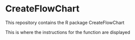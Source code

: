 # CreateFlowChart
This repository contains the R package CreateFlowChart

This is where the instructions for the function are displayed
